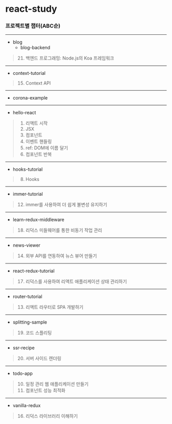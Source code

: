 # react-study

### 프로젝트별 챕터(ABC순)
---

+ blog
  + blog-backend
> 21. 백엔드 프로그래밍: Node.js의 Koa 프레임워크

---

+ context-tutorial
> 15. Context API

---

+ corona-example

---

+ hello-react
> 1. 리액트 시작
> 2. JSX
> 3. 컴포넌트
> 4. 이벤트 핸들링
> 5. ref: DOM에 이름 달기
> 6. 컴포넌트 반복

---

+ hooks-tutorial
> 8. Hooks

---

+ immer-tutorial
> 12. immer를 사용하여 더 쉽게 불변성 유지하기

---

+ learn-redux-middleware
> 18. 리덕스 미들웨어를 통한 비동기 작업 관리

---

+ news-viewer
> 14. 외부 API를 연동하여 뉴스 뷰어 만들기

---

+ react-redux-tutorial
> 17. 리덕스를 사용하여 리액트 애플리케이션 상태 관리하기

---

+ router-tutorial
> 13. 리액트 라우터로 SPA 개발하기

---

+ splitting-sample
> 19. 코드 스플리팅

---

+ ssr-recipe
> 20. 서버 사이드 렌더링

---

+ todo-app
> 10. 일정 관리 웹 애플리케이션 만들기
> 11. 컴포넌트 성능 최적화

---

+ vanilla-redux
> 16. 리덕스 라이브러리 이해하기
